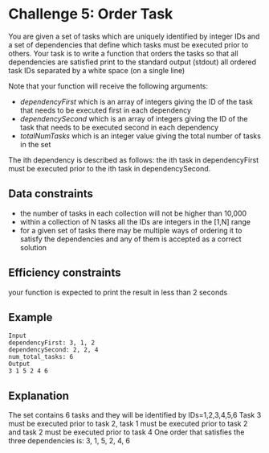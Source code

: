 Challenge 5: Order Task
==============
You are given a set of tasks which are uniquely identified by integer IDs and a set of dependencies that define which tasks must be executed prior to others.
Your task is to write a function that orders the tasks so that all dependencies are satisfied
print to the standard output (stdout) all ordered task IDs separated by a white space (on a single line)

Note that your function will receive the following arguments:
- *dependencyFirst* which is an array of integers giving the ID of the task that needs to be executed first in each dependency
- *dependencySecond* which is an array of integers giving the ID of the task that needs to be executed second in each dependency
- *totalNumTasks* which is an integer value giving the total number of tasks in the set

The ith dependency is described as follows: the ith task in dependencyFirst must be executed prior to the ith task in dependencySecond.

Data constraints
--------------
- the number of tasks in each collection will not be higher than 10,000
- within a collection of N tasks all the IDs are integers in the [1,N] range
- for a given set of tasks there may be multiple ways of ordering it to satisfy the dependencies and any of them is accepted as a correct solution

Efficiency constraints
--------------
your function is expected to print the result in less than 2 seconds

Example
--------------

    Input
    dependencyFirst: 3, 1, 2
    dependencySecond: 2, 2, 4
    num_total_tasks: 6
    Output
    3 1 5 2 4 6

Explanation
--------------
The set contains 6 tasks and they will be identified by IDs=1,2,3,4,5,6
Task 3 must be executed prior to task 2, task 1 must be executed prior to task 2 and task 2 must be executed prior to task 4
One order that satisfies the three dependencies is: 3, 1, 5, 2, 4, 6